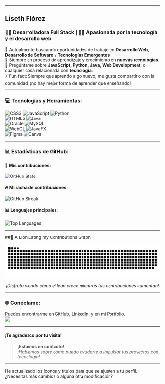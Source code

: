 
---

## Liseth Flórez

### 🧑‍💻 Desarrolladora Full Stack | 👩‍🎓 Apasionada por la tecnología y el desarrollo web

🔭 Actualmente buscando oportunidades de trabajo en **Desarrollo Web**, **Desarrollo de Software** y **Tecnologías Emergentes**.  
🌱 Siempre en proceso de aprendizaje y crecimiento en **nuevas tecnologías**.  
💬 Pregúntame sobre **JavaScript, Python, Java, Web Development**, o cualquier cosa relacionada con **tecnología**.  
⚡ Fun fact: Siempre que aprendo algo nuevo, me gusta compartirlo con la comunidad, ¡no hay mejor forma de aprender que enseñando!

---

### 💻 **Tecnologías y Herramientas**:
![CSS3](https://img.shields.io/badge/css3-%231572B6.svg?style=for-the-badge&logo=css3&logoColor=white) ![JavaScript](https://img.shields.io/badge/javascript-%23323330.svg?style=for-the-badge&logo=javascript&logoColor=%23F7DF1E) ![Python](https://img.shields.io/badge/python-3670A0?style=for-the-badge&logo=python&logoColor=ffdd54)  
![HTML5](https://img.shields.io/badge/html5-%23E34F26.svg?style=for-the-badge&logo=html5&logoColor=white) ![Java](https://img.shields.io/badge/java-%23ED8B00.svg?style=for-the-badge&logo=openjdk&logoColor=white)  
![Oracle](https://img.shields.io/badge/Oracle-F80000?style=for-the-badge&logo=oracle&logoColor=white) ![MySQL](https://img.shields.io/badge/mysql-4479A1.svg?style=for-the-badge&logo=mysql&logoColor=white)  
![WebGL](https://img.shields.io/badge/WebGL-990000?logo=webgl&logoColor=white&style=for-the-badge) ![JavaFX](https://img.shields.io/badge/javafx-%23FF0000.svg?style=for-the-badge&logo=javafx&logoColor=white)  
![Figma](https://img.shields.io/badge/figma-%23F24E1E.svg?style=for-the-badge&logo=figma&logoColor=white) ![Canva](https://img.shields.io/badge/Canva-%2300C4CC.svg?style=for-the-badge&logo=Canva&logoColor=white)

---

### 📊 **Estadísticas de GitHub**:
#### 🌟 **Mis contribuciones**:
![GitHub Stats](https://github-readme-stats.vercel.app/api?username=lisethflorez&theme=dark&hide_border=false&include_all_commits=false&count_private=false)  
#### 🔥 **Mi racha de contribuciones**:
![GitHub Streak](https://github-readme-streak-stats.herokuapp.com/?user=lisethflorez&theme=dark&hide_border=false)  
#### 📊 **Lenguajes principales**:
![Top Languages](https://github-readme-stats.vercel.app/api/top-langs/?username=lisethflorez&theme=dark&hide_border=false&include_all_commits=false&count_private=false&layout=compact)

---

##🌟 A Lion Eating my Contributions Graph

<p align="center">
  <!-- Reemplaza esta URL por la del gráfico de león generado -->
  <img src="https://github.com/Platane/snk/raw/output/github-contribution-grid-snake.svg" alt="Lion Eating Contributions">
</p>

<p align="center">
  <i>¡Disfruta viendo cómo el león crece mientras tus contribuciones aumentan!</i>
</p>

---

### 🌐 **Conéctame**:
Puedes encontrarme en [GitHub](https://github.com/lisethflorez), [LinkedIn](https://www.linkedin.com/in/lisethflorez), y en mi [Portfolio](#).  
[![](https://visitcount.itsvg.in/api?id=lisethflorez&icon=0&color=0)](https://visitcount.itsvg.in)

---

#### **¡Te agradezco por tu visita!**  
> **¡Estamos en contacto!**  
>  *¡Hablemos sobre cómo puedo ayudarte a impulsar tus proyectos con tecnología!*

---

He actualizado los íconos y títulos para que se ajusten a tu perfil. ¿Necesitas más cambios o alguna otra modificación?
